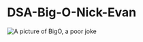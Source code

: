 # DSA-Big-O-Nick-Evan

![A picture of BigO, a poor joke](https://upload.wikimedia.org/wikipedia/en/thumb/0/0e/Big_o.jpg/220px-Big_o.jpg)
